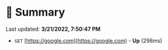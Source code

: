 # 📖 Summary
Last updated: **3/21/2022, 7:50:47 PM**

- `GET` [https://google.com](https://google.com) - **Up** (298ms)
